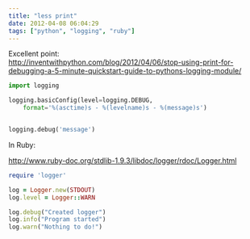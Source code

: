 ```yaml
---
title: "less print"
date: 2012-04-08 06:04:29
tags: ["python", "logging", "ruby"]
---
```


Excellent point:  
<a href="http://inventwithpython.com/blog/2012/04/06/stop-using-print-for-debugging-a-5-minute-quickstart-guide-to-pythons-logging-module/">http://inventwithpython.com/blog/2012/04/06/stop-using-print-for-debugging-a-5-minute-quickstart-guide-to-pythons-logging-module/</a>


```python
import logging

logging.basicConfig(level=logging.DEBUG, 
    format='%(asctime)s - %(levelname)s - %(message)s')


logging.debug('message')
```

In Ruby:

<a href="http://www.ruby-doc.org/stdlib-1.9.3/libdoc/logger/rdoc/Logger.html">http://www.ruby-doc.org/stdlib-1.9.3/libdoc/logger/rdoc/Logger.html</a>

```ruby
require 'logger'

log = Logger.new(STDOUT)
log.level = Logger::WARN

log.debug("Created logger")
log.info("Program started")
log.warn("Nothing to do!")
```
